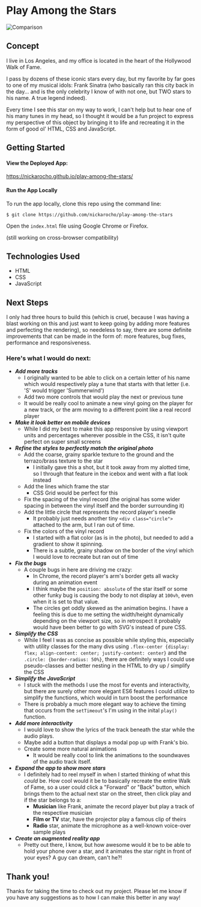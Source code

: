 # Play Among the Stars
 
![Comparison](https://i.imgur.com/E9H2F8P.jpg)

## Concept

I live in Los Angeles, and my office is located in the heart of the Hollywood Walk of Fame. 

I pass by dozens of these iconic stars every day, but my favorite by far goes to one of my musical idols: Frank Sinatra (who basically ran this city back in the day... and is the only celebrity I know of with not one, but TWO stars to his name. A true legend indeed).

Every time I see this star on my way to work, I can't help but to hear one of his many tunes in my head, so I thought it would be a fun project to express my perspective of this object by bringing it to life and recreating it in the form of good ol' HTML, CSS and JavaScript.

## Getting Started

#### View the Deployed App:

https://nickarocho.github.io/play-among-the-stars/

#### Run the App Locally
To run the app locally, clone this repo using the command line:

`$ git clone https://github.com/nickarocho/play-among-the-stars`

Open the `index.html` file using Google Chrome or Firefox.

(still working on cross-browser compatibility)

## Technologies Used

* HTML
* CSS
* JavaScript

## Next Steps

I only had three hours to build this (which is cruel, because I was having a blast working on this and just want to keep going by adding more features and perfecting the rendering), so needeless to say, there are some definite improvements that can be made in the form of: more features, bug fixes, performance and responsiveness.

### Here's what I would do next:
* _**Add more tracks**_
  * I originally wanted to be able to click on a certain letter of his name which would respectively play a tune that starts with that letter (i.e. 'S' would trigger 'Summerwind')
  * Add two more controls that would play the next or previous tune
  * It would be really cool to animate a new vinyl going on the player for a new track, or the arm moving to a different point like a real record player
* _**Make it look better on mobile devices**_
  * While I did my best to make this app responsive by using viewport units and percentages wherever possible in the CSS, it isn't quite perfect on super small screens
* _**Refine the styles to perfectly match the original photo**_
  * Add the coarse, grainy sparkle texture to the ground and the terrazo/brass texture to the star
    * I initially gave this a shot, but it took away from my alotted time, so I through that feature in the icebox and went with a flat look instead
  * Add the lines which frame the star
    * CSS Grid would be perfect for this
  * Fix the spacing of the vinyl record (the original has some wider spacing in between the vinyl itself and the border surrounding it)
  * Add the little circle that represents the record player's needle
    * It probably just needs another tiny `<div class="circle">` attached to the arm, but I ran out of time.
  * Fix the colors of the vinyl record
    * I started with a flat color (as is in the photo), but needed to add a gradient to show it spinning.
    * There is a subtle, grainy shadow on the border of the vinyl which I would love to recreate but ran out of time
* _**Fix the bugs**_
  * A couple bugs in here are driving me crazy:
    * In Chrome, the record player's arm's border gets all wacky during an animation event
    * I think maybe the `position: absolute` of the star itself or some other funky bug is causing the body to not display at `100vh`, even when it is set to that value.
    * The circles get oddly skewed as the animation begins. I have a feeling this is due to me setting the width/height dynamically depending on the viewport size, so in retrospect it probably would have been better to go with SVG's instead of pure CSS.
* _**Simplify the CSS**_
  * While I feel I was as concise as possible while styling this, especially with utility classes for the many divs using `.flex-center {display: flex; align-content: center; justify-content: center}` and the `.circle: {border-radius: 50%}`, there are definitely ways I could use pseudo-classes and better nesting in the HTML to dry up / simplify the CSS
* _**Simplify the JavaScript**_
  * I stuck with the methods I use the most for events and interactivity, but there are surely other more elegant ES6 features I could utilize to simplify the functions, which would in turn boost the performance
  * There is probably a much more elegant way to achieve the timing that occurs from the `setTimeout`'s I'm using in the inital `play()` function.
* _**Add more interactivity**_
  * I would love to show the lyrics of the track beneath the star while the audio plays.
  * Maybe add a button that displays a modal pop up with Frank's bio.
  * Create some more natural animations
    * It would be really cool to link the animations to the soundwaves of the audio track itself.
* _**Expand the app to show more stars**_
  * I definitely had to reel myself in when I started thinking of what this _could_ be. How cool would it be to basically recreate the entire Walk of Fame, so a user could click a "Forward" or "Back" button, which brings them to the actual next star on the street, then click play and if the star belongs to a:
    * **Musician** like Frank, animate the record player but play a track of the respective musician
    * **Film or TV** star, have the projector play a famous clip of theirs
    * **Radio** star, animate the microphone as a well-known voice-over sample plays
* _**Create an augmented reality app**_
  * Pretty out there, I know, but how awesome would it be to be able to hold your phone over a star, and it animates the star right in front of your eyes? A guy can dream, can't he?!

## Thank you!

Thanks for taking the time to check out my project. Please let me know if you have any suggestions as to how I can make this better in any way!